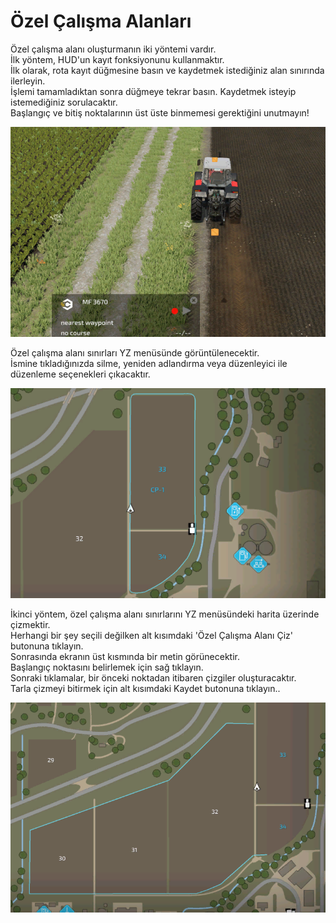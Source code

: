 # Özel Çalışma Alanları

  
Özel çalışma alanı oluşturmanın iki yöntemi vardır.  
İlk yöntem, HUD'un kayıt fonksiyonunu kullanmaktır.  
İlk olarak, rota kayıt düğmesine basın ve kaydetmek istediğiniz alan sınırında ilerleyin.  
İşlemi tamamladıktan sonra düğmeye tekrar basın. Kaydetmek isteyip istemediğiniz sorulacaktır.  
Başlangıç ve bitiş noktalarının üst üste binmemesi gerektiğini unutmayın!  


![Image](../assets/images/recordcustomhelp_0_0_765_510.png)

  
Özel çalışma alanı sınırları YZ menüsünde görüntülenecektir.  
İsmine tıkladığınızda silme, yeniden adlandırma veya düzenleyici ile düzenleme seçenekleri çıkacaktır.  


![Image](../assets/images/donecustomhelp_0_0_765_510.png)

  
İkinci yöntem, özel çalışma alanı sınırlarını YZ menüsündeki harita üzerinde çizmektir.  
Herhangi bir şey seçili değilken alt kısımdaki 'Özel Çalışma Alanı Çiz' butonuna tıklayın.  
Sonrasında ekranın üst kısmında bir metin görünecektir.  
Başlangıç noktasını belirlemek için sağ tıklayın.  
Sonraki tıklamalar, bir önceki noktadan itibaren çizgiler oluşturacaktır.  
Tarla çizmeyi bitirmek için alt kısımdaki Kaydet butonuna tıklayın..  


![Image](../assets/images/drawcustomhelp_0_0_765_510.png)

